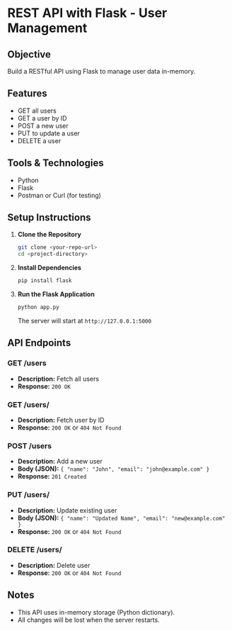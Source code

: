 # REST API with Flask - User Management

## Objective

Build a RESTful API using Flask to manage user data in-memory.

## Features

* GET all users
* GET a user by ID
* POST a new user
* PUT to update a user
* DELETE a user

## Tools & Technologies

* Python
* Flask
* Postman or Curl (for testing)

## Setup Instructions

1. **Clone the Repository**

   ```bash
   git clone <your-repo-url>
   cd <project-directory>
   ```

2. **Install Dependencies**

   ```bash
   pip install flask
   ```

3. **Run the Flask Application**

   ```bash
   python app.py
   ```

   The server will start at `http://127.0.0.1:5000`

## API Endpoints

### GET /users

* **Description:** Fetch all users
* **Response:** `200 OK`

### GET /users/<id>

* **Description:** Fetch user by ID
* **Response:** `200 OK` or `404 Not Found`

### POST /users

* **Description:** Add a new user
* **Body (JSON):** `{ "name": "John", "email": "john@example.com" }`
* **Response:** `201 Created`

### PUT /users/<id>

* **Description:** Update existing user
* **Body (JSON):** `{ "name": "Updated Name", "email": "new@example.com" }`
* **Response:** `200 OK` or `404 Not Found`

### DELETE /users/<id>

* **Description:** Delete user
* **Response:** `200 OK` or `404 Not Found`

## Notes

* This API uses in-memory storage (Python dictionary).
* All changes will be lost when the server restarts.


